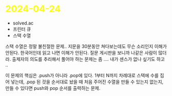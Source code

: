 # <span style="color:yellow">2024-04-24</span>

- solved.ac
- 프린터 큐
- 스택 수열



스택 수열은 정말 불친절한 문제.. 지문을 30분동안 쳐다보는데도 무슨 소리인지 이해가 안된다.
한국어인데 읽고 나면 이해가 안된다. 질문 게시판을 보니까 나같은 사람이 많더라. 출제자의 의도를 추리해서 풀어야 하는 문제는 좀 .... 내가 센스가 없나 싶기도 하고 ..

이 문제의 핵심은 .push가 아니라 .pop에 있다. 1부터 N까지 차례대로 스택에 수를 집어 넣는데, .pop 된 것을 순서대로 놨을 때 처음 주어진 수열을 만들 수 있는지 없는지, 만들 수 있다면 push와 pop 순서를 출력하는 문제.